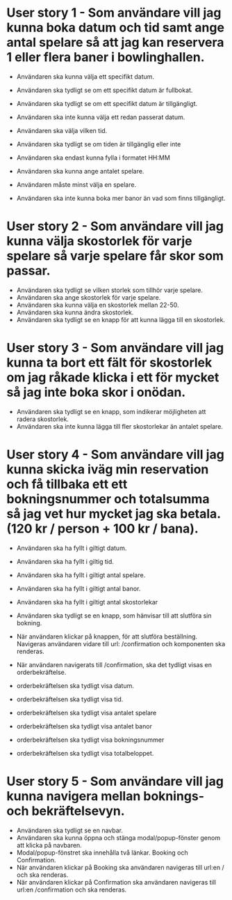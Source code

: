 # User story 1 - Som användare vill jag kunna boka datum och tid samt ange antal spelare så att jag kan reservera 1 eller flera baner i bowlinghallen.

- Användaren ska kunna välja ett specifikt datum.
- Användaren ska tydligt se om ett specifikt datum är fullbokat.
- Användaren ska tydligt se om ett specifikt datum är tillgängligt.
- Användaren ska inte kunna välja ett redan passerat datum.

- Användaren ska välja vilken tid.
- Användaren ska tydligt se om tiden är tillgänglig eller inte
- Användaren ska endast kunna fylla i formatet HH:MM

- Användaren ska kunna ange antalet spelare.
- Användaren måste minst välja en spelare.

- Användaren ska inte kunna boka mer banor än vad som finns tillgängligt.

# User story 2 - Som användare vill jag kunna välja skostorlek för varje spelare så varje spelare får skor som passar.

- Användaren ska tydligt se vilken storlek som tillhör varje spelare.
- Användaren ska ange skostorlek för varje spelare.
- Användaren ska kunna välja en skostorlek mellan 22-50.
- Användaren ska kunna ändra skostorlek.
- Användaren ska tydligt se en knapp för att kunna lägga till en skostorlek.

# User story 3 - Som användare vill jag kunna ta bort ett fält för skostorlek om jag råkade klicka i ett för mycket så jag inte boka skor i onödan.

- Användaren ska tydligt se en knapp, som indikerar möjligheten att radera skostorlek.
- Användaren ska inte kunna lägga till fler skostorlekar än antalet spelare.

# User story 4 - Som användare vill jag kunna skicka iväg min reservation och få tillbaka ett ett bokningsnummer och totalsumma så jag vet hur mycket jag ska betala. (120 kr / person + 100 kr / bana).

- Användaren ska ha fyllt i giltigt datum.
- Användaren ska ha fyllt i giltig tid.
- Användaren ska ha fyllt i giltigt antal spelare.
- Användaren ska ha fyllt i giltigt antal banor.
- Användaren ska ha fyllt i giltigt antal skostorlekar

- Användaren ska tydligt se en knapp, som hänvisar till att slutföra sin bokning.

- När användaren klickar på knappen, för att slutföra beställning. Navigeras användaren vidare till url: /confirmation och komponenten <Confirmation/> ska renderas.

- När användaren navigerats till /confirmation, ska det tydligt visas en orderbekräftelse.

- orderbekräftelsen ska tydligt visa datum.
- orderbekräftelsen ska tydligt visa tid.
- orderbekräftelsen ska tydligt visa antalet spelare
- orderbekräftelsen ska tydligt visa antalet banor
- orderbekräftelsen ska tydligt visa bokningsnummer
- orderbekräftelsen ska tydligt visa totalbeloppet.

# User story 5 - Som användare vill jag kunna navigera mellan boknings-och bekräftelsevyn.

- Användaren ska tydligt se en navbar.
- Användaren ska kunna öppna och stänga modal/popup-fönster genom att klicka på navbaren.
- Modal/popup-fönstret ska innehålla två länkar. Booking och Confirmation.
- När användaren klickar på Booking ska användaren navigeras till url:en / och <Booking /> ska renderas.
- När användaren klickar på Confirmation ska användaren navigeras till url:en /confirmation och <Confirmation /> ska renderas.
